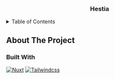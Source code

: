 <!-- PROJECT LOGO -->
<div align="center">
  <h3 align="center">Hestia</h3>
</div>

<!-- TABLE OF CONTENTS -->
<details>
  <summary>Table of Contents</summary>
  <ol>
    <li>
      <a href="#about-the-project">About The Project</a>
      <ul>
        <li><a href="#built-with">Built With</a></li>
      </ul>
    </li>
    <li>
      <a href="#getting-started">Getting Started</a>
      <ul>
        <li><a href="#prerequisites">Prerequisites</a></li>
        <li><a href="#installation">Installation</a></li>
      </ul>
    </li>
    <li><a href="#usage">Usage</a></li>
  </ol>
</details>

<!-- ABOUT THE PROJECT -->
## About The Project
<!-- TODO -->

### Built With
[![Nuxt][Nuxt.js]][Nuxt-url]
[![Tailwindcss][Tailwindcss]][Tailwindcss-url]


<!-- MARKDOWN LINKS & IMAGES -->
<!-- https://www.markdownguide.org/basic-syntax/#reference-style-links -->
[contributors-shield]: https://img.shields.io/github/contributors/raizestudio/hestia.svg?style=for-the-badge
[contributors-url]: https://github.com/raizestudio/hestia/graphs/contributors
[forks-shield]: https://img.shields.io/github/forks/raizestudio/hestia.svg?style=for-the-badge
[forks-url]: https://github.com/raizestudio/hestia/network/members
[stars-shield]: https://img.shields.io/github/stars/raizestudio/hestia.svg?style=for-the-badge
[stars-url]: https://github.com/raizestudio/hestia/stargazers
[issues-shield]: https://img.shields.io/github/issues/raizestudio/hestia.svg?style=for-the-badge
[issues-url]: https://github.com/raizestudio/hestia/issues
[Vue.js]: https://img.shields.io/badge/Vue.js-35495E?style=for-the-badge&logo=vuedotjs&logoColor=4FC08D
[Vue-url]: https://vuejs.org/
[Nuxt.js]: https://img.shields.io/badge/Nuxt.js-002E3B?logo=nuxtdotjs&logoColor=#00DC82
[Nuxt-url]: https://nuxtjs.com/
[Tailwindcss]: https://img.shields.io/badge/Tailwind%20CSS-%2338B2AC.svg?logo=tailwind-css&logoColor=white
[Tailwindcss-url]: https://tailwindcss.com/